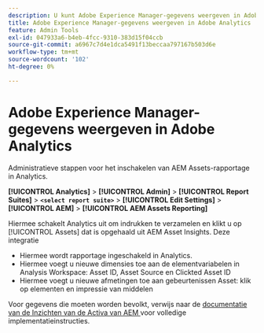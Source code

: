 ```yaml
---
description: U kunt Adobe Experience Manager-gegevens weergeven in Adobe Analytics
title: Adobe Experience Manager-gegevens weergeven in Adobe Analytics
feature: Admin Tools
exl-id: 047933a6-b4eb-4fcc-9310-383d15f04ccb
source-git-commit: a6967c7d4e1dca5491f13beccaa797167b503d6e
workflow-type: tm+mt
source-wordcount: '102'
ht-degree: 0%

---
```


# Adobe Experience Manager-gegevens weergeven in Adobe Analytics

Administratieve stappen voor het inschakelen van AEM Assets-rapportage in Analytics.

**[!UICONTROL Analytics]** > **[!UICONTROL Admin]** > **[!UICONTROL Report Suites]** > **`<select report suite>`** > **[!UICONTROL Edit Settings]** > **[!UICONTROL AEM]** > **[!UICONTROL AEM Assets Reporting]**

Hiermee schakelt Analytics uit om indrukken te verzamelen en klikt u op [!UICONTROL Assets] dat is opgehaald uit AEM Asset Insights. Deze integratie

* Hiermee wordt rapportage ingeschakeld in Analytics.
* Hiermee voegt u nieuwe dimensies toe aan de elementvariabelen in Analysis Workspace: Asset ID, Asset Source en Clickted Asset ID
* Hiermee voegt u nieuwe afmetingen toe aan gebeurtenissen Asset: klik op elementen en impressie van middelen

Voor gegevens die moeten worden bevolkt, verwijs naar de [ documentatie van de Inzichten van de Activa van AEM ](https://experienceleague.adobe.com/docs/experience-manager-cloud-service/assets/manage/assets-insights.html?lang=nl-NL) voor volledige implementatieinstructies.

<!--The content in this article is duplicated with the content in the Integration guide (aem-assets-reporting.md)-->
